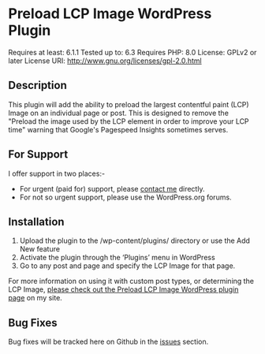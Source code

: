 Preload LCP Image WordPress Plugin
==================================
Requires at least: 6.1.1
Tested up to: 6.3
Requires PHP: 8.0
License: GPLv2 or later
License URI: http://www.gnu.org/licenses/gpl-2.0.html
 
Description
-----------
This plugin will add the ability to preload the largest contentful paint (LCP) Image on an individual page or post. This is designed to remove the "Preload the image used by the LCP element in order to improve your LCP time" warning that Google's Pagespeed Insights sometimes serves.

For Support
-----------
I offer support in two places:-

* For urgent (paid for) support, please [contact me](https://dwinrhys.com/contact-me/) directly.
* For not so urgent support, please use the WordPress.org forums.
 
Installation
------------
 
1. Upload the plugin to the /wp-content/plugins/ directory or use the Add New feature
2. Activate the plugin through the ‘Plugins’ menu in WordPress
3. Go to any post and page and specify the LCP Image for that page.

For more information on using it with custom post types, or determining the LCP Image, [please check out the Preload LCP Image WordPress plugin page](https://dwinrhys.com/preload-largest-contentful-paint-image-wordpress-plugin/) on my site.


Bug Fixes
---------
Bug fixes will be tracked here on Github in the [issues](https://github.com/rhyswynne/preload-lcp-image-wordpress/issues) section.